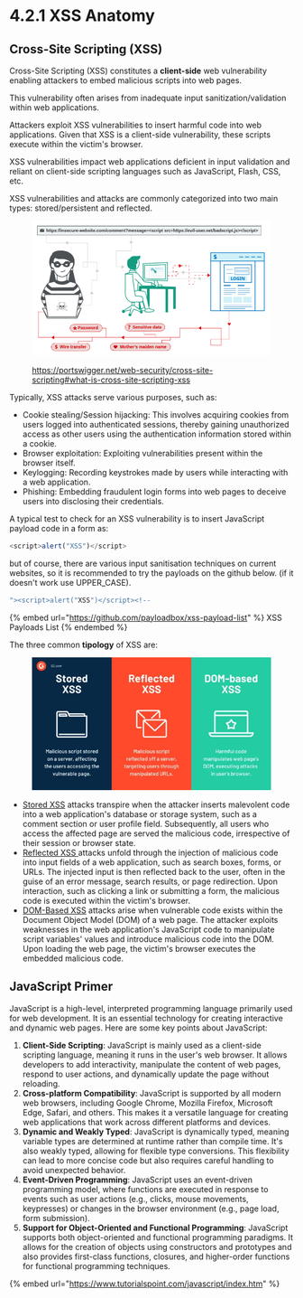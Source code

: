 # 4.2.1 XSS Anatomy

## Cross-Site Scripting (XSS)

Cross-Site Scripting (XSS) constitutes a **client-side** web vulnerability enabling attackers to embed malicious scripts into web pages.

This vulnerability often arises from inadequate input sanitization/validation within web applications.

Attackers exploit XSS vulnerabilities to insert harmful code into web applications. Given that XSS is a client-side vulnerability, these scripts execute within the victim's browser.

XSS vulnerabilities impact web applications deficient in input validation and reliant on client-side scripting languages such as JavaScript, Flash, CSS, etc.

XSS vulnerabilities and attacks are commonly categorized into two main types: stored/persistent and reflected.

<figure><img src="../../../.gitbook/assets/image (116).png" alt=""><figcaption><p><a href="https://portswigger.net/web-security/cross-site-scripting#what-is-cross-site-scripting-xss">https://portswigger.net/web-security/cross-site-scripting#what-is-cross-site-scripting-xss</a></p></figcaption></figure>

Typically, XSS attacks serve various purposes, such as:

* Cookie stealing/Session hijacking: This involves acquiring cookies from users logged into authenticated sessions, thereby gaining unauthorized access as other users using the authentication information stored within a cookie.
* Browser exploitation: Exploiting vulnerabilities present within the browser itself.
* Keylogging: Recording keystrokes made by users while interacting with a web application.
* Phishing: Embedding fraudulent login forms into web pages to deceive users into disclosing their credentials.

A typical test to check for an XSS vulnerability is to insert JavaScript payload code in a form as:

```javascript
<script>alert("XSS")</script>
```

but of course, there are various input sanitisation techniques on current websites, so it is recommended to try the payloads on the github below. (if it doesn't work use UPPER\_CASE).

```javascript
"><script>alert("XSS")</script><!--
```

{% embed url="https://github.com/payloadbox/xss-payload-list" %}
XSS Payloads List
{% endembed %}

The three common **tipology** of XSS are:

<figure><img src="../../../.gitbook/assets/image (115).png" alt=""><figcaption></figcaption></figure>

* [Stored XSS](4.2.3-stored-xss.md) attacks transpire when the attacker inserts malevolent code into a web application's database or storage system, such as a comment section or user profile field. Subsequently, all users who access the affected page are served the malicious code, irrespective of their session or browser state.
* [Reflected XSS ](4.2.2-reflected-xss.md)attacks unfold through the injection of malicious code into input fields of a web application, such as search boxes, forms, or URLs. The injected input is then reflected back to the user, often in the guise of an error message, search results, or page redirection. Upon interaction, such as clicking a link or submitting a form, the malicious code is executed within the victim's browser.
* [DOM-Based XSS](4.2.4-dom-based-xss.md) attacks arise when vulnerable code exists within the Document Object Model (DOM) of a web page. The attacker exploits weaknesses in the web application's JavaScript code to manipulate script variables' values and introduce malicious code into the DOM. Upon loading the web page, the victim's browser executes the embedded malicious code.

## JavaScript Primer

JavaScript is a high-level, interpreted programming language primarily used for web development. It is an essential technology for creating interactive and dynamic web pages. Here are some key points about JavaScript:

1. **Client-Side Scripting**: JavaScript is mainly used as a client-side scripting language, meaning it runs in the user's web browser. It allows developers to add interactivity, manipulate the content of web pages, respond to user actions, and dynamically update the page without reloading.
2. **Cross-platform Compatibility**: JavaScript is supported by all modern web browsers, including Google Chrome, Mozilla Firefox, Microsoft Edge, Safari, and others. This makes it a versatile language for creating web applications that work across different platforms and devices.
3. **Dynamic and Weakly Typed**: JavaScript is dynamically typed, meaning variable types are determined at runtime rather than compile time. It's also weakly typed, allowing for flexible type conversions. This flexibility can lead to more concise code but also requires careful handling to avoid unexpected behavior.
4. **Event-Driven Programming**: JavaScript uses an event-driven programming model, where functions are executed in response to events such as user actions (e.g., clicks, mouse movements, keypresses) or changes in the browser environment (e.g., page load, form submission).
5. **Support for Object-Oriented and Functional Programming**: JavaScript supports both object-oriented and functional programming paradigms. It allows for the creation of objects using constructors and prototypes and also provides first-class functions, closures, and higher-order functions for functional programming techniques.

{% embed url="https://www.tutorialspoint.com/javascript/index.htm" %}
